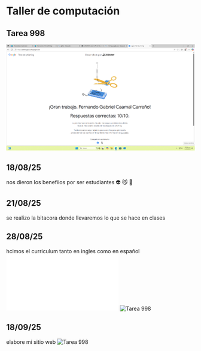 # Taller de computación
## Tarea 998
![Tarea 998](Pishing)
## 18/08/25
nos dieron los benefiios por ser estudiantes :alien: :smirk_cat: :ice_cream:
## 21/08/25
se  realizo la bitacora donde llevaremos lo que se hace en clases
## 28/08/25
hcimos el curriculum tanto  en  ingles como en español 
![Tarea 998](Curriculum.pdf)
![Tarea 998](Currículums)
## 18/09/25
elabore mi sitio web 
![Tarea 998](https://250300436-commits.github.io/fernandogabrielcaamalcarre-o.github.io/)

